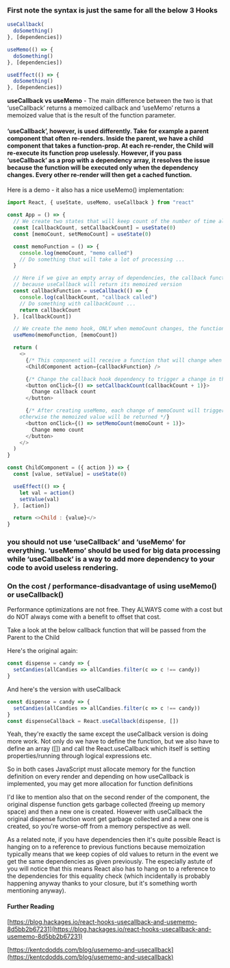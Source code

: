 ### First note the syntax is just the same for all the below 3 Hooks

```js
useCallback(
  doSomething()
}, [dependencies])

useMemo(() => {
  doSomething()
}, [dependencies])

useEffect(() => {
  doSomething()
}, [dependencies])

```

**useCallback vs useMemo** - The main difference between the two is that ‘useCallback’ returns a memoized callback and ‘useMemo’ returns a memoized value that is the result of the function parameter.

#### ‘useCallback’, however, is used differently. Take for example a parent component that often re-renders. Inside the parent, we have a child component that takes a function-prop. At each re-render, the Child will re-execute its function prop uselessly. However, if you pass ‘useCallback’ as a prop with a dependency array, it resolves the issue because the function will be executed only when the dependency changes. Every other re-render will then get a cached function.

Here is a demo - it also has a nice useMemo() implementation:

```js
import React, { useState, useMemo, useCallback } from "react"

const App = () => {
  // We create two states that will keep count of the number of time all hooks are called
  const [callbackCount, setCallbackCount] = useState(0)
  const [memoCount, setMemoCount] = useState(0)

  const memoFunction = () => {
    console.log(memoCount, "memo called")
    // Do something that will take a lot of processing ...
  }

  // Here if we give an empty array of dependencies, the callback function will return the old value of callbackCount
  // because useCallback will return its memoized version
  const callbackFunction = useCallback(() => {
    console.log(callbackCount, "callback called")
    // Do something with callbackCount ...
    return callbackCount
  }, [callbackCount])

  // We create the memo hook, ONLY when memoCount changes, the function will be executed again, and if memoCount does not change then memoFunction will NOT be executed
  useMemo(memoFunction, [memoCount])

  return (
    <>
      {/* This component will receive a function that will change when the dependency value changes */}
      <ChildComponent action={callbackFunction} />

      {/* Change the callback hook dependency to trigger a change in the child */}
      <button onClick={() => setCallbackCount(callbackCount + 1)}>
        Change callback count
      </button>

      {/* After creating useMemo, each change of memoCount will trigger the function passed to the hook,
    otherwise the memoized value will be returned */}
      <button onClick={() => setMemoCount(memoCount + 1)}>
        Change memo count
      </button>
    </>
  )
}

const ChildComponent = ({ action }) => {
  const [value, setValue] = useState(0)

  useEffect(() => {
    let val = action()
    setValue(val)
  }, [action])

  return <>Child : {value}</>
}
```

### you should not use ‘useCallback’ and ‘useMemo’ for everything. ‘useMemo’ should be used for big data processing while ‘useCallback’ is a way to add more dependency to your code to avoid useless rendering.

### On the cost / performance-disadvantage of using useMemo() or useCallback()

Performance optimizations are not free. They ALWAYS come with a cost but do NOT always come with a benefit to offset that cost.

Take a look at the below callback function that will be passed from the Parent to the Child

Here's the original again:

```js
const dispense = candy => {
  setCandies(allCandies => allCandies.filter(c => c !== candy))
}
```

And here's the version with useCallback

```js
const dispense = candy => {
  setCandies(allCandies => allCandies.filter(c => c !== candy))
}
const dispenseCallback = React.useCallback(dispense, [])
```

Yeah, they're exactly the same except the useCallback version is doing more work. Not only do we have to define the function, but we also have to define an array ([]) and call the React.useCallback which itself is setting properties/running through logical expressions etc.

So in both cases JavaScript must allocate memory for the function definition on every render and depending on how useCallback is implemented, you may get more allocation for function definitions

I'd like to mention also that on the second render of the component, the original dispense function gets garbage collected (freeing up memory space) and then a new one is created. However with useCallback the original dispense function wont get garbage collected and a new one is created, so you're worse-off from a memory perspective as well.

As a related note, if you have dependencies then it's quite possible React is hanging on to a reference to previous functions because memoization typically means that we keep copies of old values to return in the event we get the same dependencies as given previously. The especially astute of you will notice that this means React also has to hang on to a reference to the dependencies for this equality check (which incidentally is probably happening anyway thanks to your closure, but it's something worth mentioning anyway).

#### Further Reading

[https://blog.hackages.io/react-hooks-usecallback-and-usememo-8d5bb2b67231](https://blog.hackages.io/react-hooks-usecallback-and-usememo-8d5bb2b67231)

[https://kentcdodds.com/blog/usememo-and-usecallback](https://kentcdodds.com/blog/usememo-and-usecallback)
